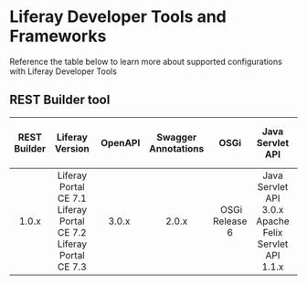 # Liferay Developer Tools and Frameworks
Reference the table below to learn more about supported configurations with Liferay Developer Tools

## REST Builder tool

| REST Builder | Liferay Version | OpenAPI | Swagger Annotations | OSGi  | Java Servlet API | JAX-RS (JSR 339) | Java Bean Validation (JSR 303) | Jackson JSON library |
| :---: | :---: | :---:| :---: | :---: | :---: | :---: | :---: | :---: |
| 1.0.x | Liferay Portal CE 7.1<br>Liferay Portal CE 7.2<br>Liferay Portal CE 7.3 | 3.0.x | 2.0.x | OSGi Release 6 | Java Servlet API 3.0.x<br>Apache Felix Servlet API 1.1.x | 2.1 | 2.0.x | 2.10.x |